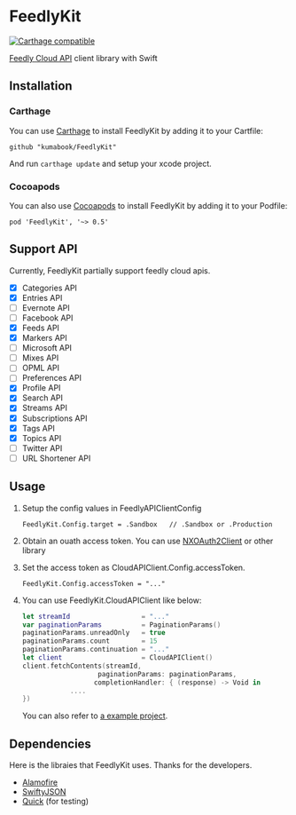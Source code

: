 # FeedlyKit

[![Carthage compatible](https://img.shields.io/badge/Carthage-compatible-4BC51D.svg?style=flat)](https://github.com/Carthage/Carthage)

[Feedly Cloud API][] client library with Swift

## Installation
### Carthage
You can use [Carthage][] to install FeedlyKit by adding it to your Cartfile:

```
github "kumabook/FeedlyKit"
```

And run `carthage update` and setup your xcode project.

### Cocoapods
You can also use [Cocoapods][] to install FeedlyKit by adding it to your Podfile:
```Podfile
pod 'FeedlyKit', '~> 0.5'
```

## Support API
Currently, FeedlyKit partially support feedly cloud apis.

- [x] Categories API
- [x] Entries API
- [ ] Evernote API
- [ ] Facebook API
- [x] Feeds API
- [x] Markers API
- [ ] Microsoft API
- [ ] Mixes API
- [ ] OPML API
- [ ] Preferences API
- [x] Profile API
- [x] Search API
- [x] Streams API
- [x] Subscriptions API
- [x] Tags API
- [x] Topics API
- [ ] Twitter API
- [ ] URL Shortener API

## Usage

1. Setup the config values in FeedlyAPIClientConfig

    ```
    FeedlyKit.Config.target = .Sandbox   // .Sandbox or .Production
    ```

2. Obtain an ouath access token. You can use [NXOAuth2Client][] or other library
3. Set the access token as CloudAPIClient.Config.accessToken.

    ```
    FeedlyKit.Config.accessToken = "..."
    ```

4. You can use FeedlyKit.CloudAPIClient like below:

    ```swift
    let streamId                  = "..."
    var paginationParams          = PaginationParams()
    paginationParams.unreadOnly   = true
    paginationParams.count        = 15
    paginationParams.continuation = "..."
    let client                    = CloudAPIClient()
    client.fetchContents(streamId,
                       paginationParams: paginationParams,
                      completionHandler: { (response) -> Void in
                ....
    })
    ```
    You can also refer to [a example project](./Example/).

## Dependencies
Here is the libraies that FeedlyKit uses. Thanks for the developers.
- [Alamofire][]
- [SwiftyJSON][]
- [Quick][] (for testing)


[Feedly Cloud API]: http://developer.feedly.com/
[Carthage]:         https://github.com/Carthage/Carthage
[CocoaPods]:        https://cocoapods.org/
[NXOAuth2Client]:   https://github.com/nxtbgthng/OAuth2Client
[Alamofire]:        https://github.com/Alamofire/Alamofire
[SwiftyJSON]:       https://github.com/SwiftyJSON/SwiftyJSON
[Quick]:            https://github.com/Quick/Quick
